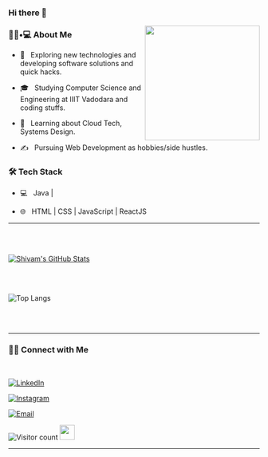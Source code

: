 ### Hi there 👋

<!--
**IgorRC/IgorRC** is a ✨ _special_ ✨ repository because its `README.md` (this file) appears on your GitHub profile.

Here are some ideas to get you started:

- 🔭 I’m currently working on ...
- 🌱 I’m currently learning ...
- 👯 I’m looking to collaborate on ...
- 🤔 I’m looking for help with ...
- 💬 Ask me about ...
- 📫 How to reach me: ...
- 😄 Pronouns: ...
- ⚡ Fun fact: ...
-->

<img align='right' src="https://media.giphy.com/media/M9gbBd9nbDrOTu1Mqx/giphy.gif" width="230">

<h3> 👨🏻•💻 About Me </h3>



- 🤔 &nbsp; Exploring new technologies and developing software solutions and quick hacks.

- 🎓 &nbsp; Studying Computer Science and Engineering at IIIT Vadodara and coding stuffs.

- 🌱 &nbsp; Learning about Cloud Tech, Systems Design.

- ✍️ &nbsp; Pursuing Web Development as hobbies/side hustles.



<h3>🛠 Tech Stack</h3>



- 💻 &nbsp; Java | 

- 🌐 &nbsp; HTML | CSS | JavaScript | ReactJS

<!--

- 🛢 &nbsp; MySQL 

- 🔧 &nbsp; Git | Tidyverse

- 🖥 &nbsp; Illustrator| Photoshop | InDesign

-->


<hr>



<br/><br/>

[![Shivam's GitHub Stats](https://github-readme-stats.vercel.app/api?username=IgorRC&show_icons=true)](https://github.com/IgorRC)

<br/>

<br/>



![Top Langs](https://github-readme-stats.vercel.app/api/top-langs/?username=IgorRC&show_icons=true)

<br><br>



<hr>



<h3> 🤝🏻 Connect with Me </h3>

<br>



<p align="center">

<a href="https://www.linkedin.com/in/igor-ramos-177116246/"><img alt="LinkedIn" src="https://img.shields.io/badge/LinkedIn-Shivam%20Malpani-blue?style=flat-square&logo=linkedin"></a>

<a href="https://www.instagram.com/igor_ramosc/?hl=en"><img alt="Instagram" src="https://img.shields.io/badge/Instagram-i__disbalance-black?style=flat-square&logo=instagram"></a>

<a href="mailto:igor.ramos.cruzado.@gamail.com"><img alt="Email" src="https://img.shields.io/badge/Email-igor.ramos.cruzado.w@gmail.com-blue?style=flat-square&logo=gmail"></a>

</p>





![Visitor count](https://visitor-badge.laobi.icu/badge?page_id=shivam0110.shivam0110)   <img src="https://media.giphy.com/media/dxn6fRlTIShoeBr69N/giphy.gif" width="30">





<hr>

